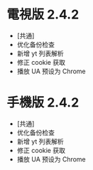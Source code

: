 # 電視版 2.4.2

* [共通]
* 优化备份检查
* 新增 yt 列表解析
* 修正 cookie 获取
* 播放 UA 预设为 Chrome

# 手機版 2.4.2

* [共通]
* 优化备份检查
* 新增 yt 列表解析
* 修正 cookie 获取
* 播放 UA 预设为 Chrome